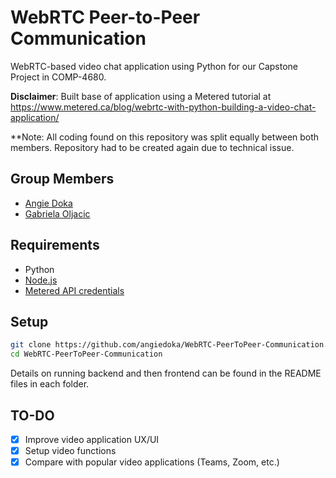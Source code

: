 # WebRTC Peer-to-Peer Communication

WebRTC-based video chat application using Python for our Capstone Project in COMP-4680.

**Disclaimer**: Built base of application using a Metered tutorial at https://www.metered.ca/blog/webrtc-with-python-building-a-video-chat-application/

**Note: All coding found on this repository was split equally between both members. Repository had to be created again due to technical issue. 
## Group Members

- [Angie Doka](https://github.com/angiedoka)
- [Gabriela Oljacic](https://github.com/gabrielaoljacic)

## Requirements

- Python
- [Node.js](https://nodejs.org/en/download)
- [Metered API credentials](https://dashboard.metered.ca/signup)

## Setup

```bash
git clone https://github.com/angiedoka/WebRTC-PeerToPeer-Communication.git
cd WebRTC-PeerToPeer-Communication
```
Details on running backend and then frontend can be found in the README files in each folder. 

## TO-DO

- [x] Improve video application UX/UI
- [x] Setup video functions
- [x] Compare with popular video applications (Teams, Zoom, etc.)
